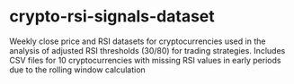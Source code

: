 # crypto-rsi-signals-dataset
Weekly close price and RSI datasets for cryptocurrencies used in the analysis of adjusted RSI thresholds (30/80) for trading strategies. Includes CSV files for 10 cryptocurrencies with missing RSI values in early periods due to the rolling window calculation
